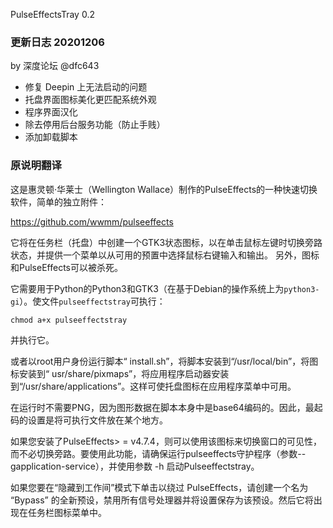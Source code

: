 PulseEffectsTray 0.2

### 更新日志 20201206
by 深度论坛 @dfc643
* 修复 Deepin 上无法启动的问题
* 托盘界面图标美化更匹配系统外观
* 程序界面汉化
* 除去停用后台服务功能（防止手贱）
* 添加卸载脚本

### 原说明翻译
这是惠灵顿·华莱士（Wellington Wallace）制作的PulseEffects的一种快速切换软件，简单的独立附件：

https://github.com/wwmm/pulseeffects

它将在任务栏（托盘）中创建一个GTK3状态图标，以在单击鼠标左键时切换旁路状态，并提供一个菜单以从可用的预置中选择鼠标右键输入和输出。
另外，图标和PulseEffects可以被杀死。

它需要用于Python的Python3和GTK3（在基于Debian的操作系统上为`python3-gi`）。使文件`pulseeffectstray`可执行：

```
chmod a+x pulseeffectstray
```

并执行它。

或者以root用户身份运行脚本“ install.sh”，将脚本安装到“/usr/local/bin”，将图标安装到“ usr/share/pixmaps”，将应用程序启动器安装到“/usr/share/applications”。这样可使托盘图标在应用程序菜单中可用。

在运行时不需要PNG，因为图形数据在脚本本身中是base64编码的。因此，最起码的设置是将可执行文件放在某个地方。

如果您安装了PulseEffects> = v4.7.4，则可以使用该图标来切换窗口的可见性，而不必切换旁路。要使用此功能，请确保运行pulseeffects守护程序（参数--gapplication-service），并使用参数 -h 启动Pulseeffectstray。

如果您要在“隐藏到工作间”模式下单击以绕过 PulseEffects，请创建一个名为 “Bypass” 的全新预设，禁用所有信号处理器并将设置保存为该预设。然后它将出现在任务栏图标菜单中。
